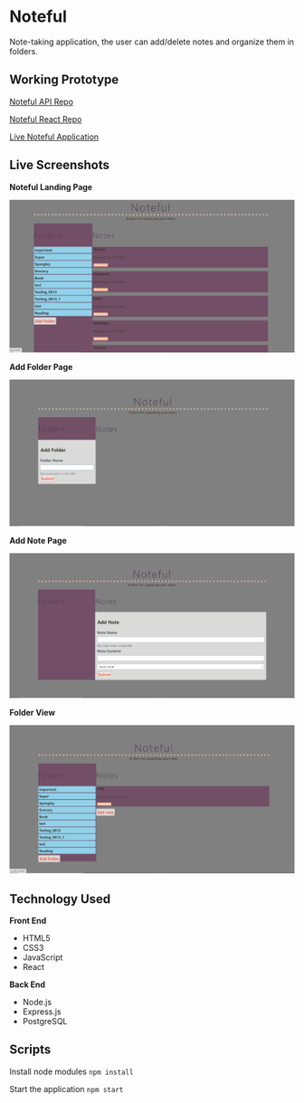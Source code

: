 # Noteful

Note-taking application, the user can add/delete notes and organize them in folders.

## Working Prototype
[Noteful API Repo](https://github.com/SultanaK/Noteful-Server)

[Noteful React Repo](https://github.com/SultanaK/notefull-app)

[Live Noteful Application](https://noteful-app)

## Live Screenshots

**Noteful Landing Page**

<span><img src="./screenshots/noteful.png" alt="noteful landing page">

**Add Folder Page**

<img src="./screenshots/add-folder.png" alt="Add folder page">

**Add Note Page**

<img src="./screenshots/add-note.png" alt="Add note page">

**Folder View**

<img src="./screenshots/folder-view.png" alt="Folder view page">

## Technology Used

<b>Front End</b>
* HTML5
* CSS3
* JavaScript
* React
  
<b>Back End</b>
* Node.js
* Express.js
* PostgreSQL

## Scripts

Install node modules `npm install`

Start the application `npm start`